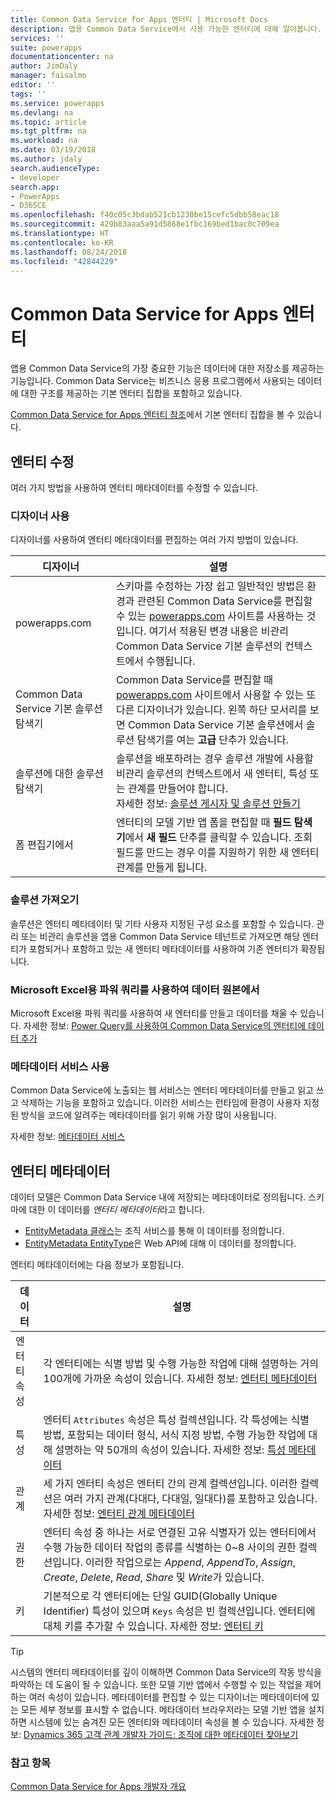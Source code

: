 ```yaml
---
title: Common Data Service for Apps 엔터티 | Microsoft Docs
description: 앱용 Common Data Service에서 사용 가능한 엔터티에 대해 알아봅니다.
services: ''
suite: powerapps
documentationcenter: na
author: JimDaly
manager: faisalmo
editor: ''
tags: ''
ms.service: powerapps
ms.devlang: na
ms.topic: article
ms.tgt_pltfrm: na
ms.workload: na
ms.date: 03/19/2018
ms.author: jdaly
search.audienceType:
- developer
search.app:
- PowerApps
- D365CE
ms.openlocfilehash: f40c05c3bdab521cb1230be15cefc5dbb58eac18
ms.sourcegitcommit: 429b83aaa5a91d5868e1fbc169bed1bac0c709ea
ms.translationtype: HT
ms.contentlocale: ko-KR
ms.lasthandoff: 08/24/2018
ms.locfileid: "42844229"
---
```

# <a name="common-data-service-for-apps-entities"></a>Common Data Service for Apps 엔터티

앱용 Common Data Service의 가장 중요한 기능은 데이터에 대한 저장소를 제공하는 기능입니다. Common Data Service는 비즈니스 응용 프로그램에서 사용되는 데이터에 대한 구조를 제공하는 기본 엔터티 집합을 포함하고 있습니다. 

[Common Data Service for Apps 엔터티 참조](reference/about-entity-reference.md)에서 기본 엔터티 집합을 볼 수 있습니다.

## <a name="modify-entities"></a>엔터티 수정

여러 가지 방법을 사용하여 엔터티 메타데이터를 수정할 수 있습니다.

### <a name="use-designers"></a>디자이너 사용

디자이너를 사용하여 엔터티 메타데이터를 편집하는 여러 가지 방법이 있습니다.


|디자이너  |설명  |
|---------|---------|
|powerapps.com|스키마를 수정하는 가장 쉽고 일반적인 방법은 환경과 관련된 Common Data Service를 편집할 수 있는 [powerapps.com](https://web.powerapps.com/) 사이트를 사용하는 것입니다. 여기서 적용된 변경 내용은 비관리 Common Data Service 기본 솔루션의 컨텍스트에서 수행됩니다. <!-- TODO: Add link to topic that describes this -->|
|Common Data Service 기본 솔루션 탐색기|Common Data Service를 편집할 때 [powerapps.com](https://web.powerapps.com/) 사이트에서 사용할 수 있는 또 다른 디자이너가 있습니다. 왼쪽 하단 모서리를 보면 Common Data Service 기본 솔루션에서 솔루션 탐색기를 여는 **고급** 단추가 있습니다. |
|솔루션에 대한 솔루션 탐색기 |솔루션을 배포하려는 경우 솔루션 개발에 사용할 비관리 솔루션의 컨텍스트에서 새 엔터티, 특성 또는 관계를 만들어야 합니다. <br /> 자세한 정보: [솔루션 게시자 및 솔루션 만들기](introduction-solutions.md#create-a-solution-publisher-and-solution)|
|폼 편집기에서|엔터티의 모델 기반 앱 폼을 편집할 때 **필드 탐색기**에서 **새 필드** 단추를 클릭할 수 있습니다. 조회 필드를 만드는 경우 이를 지원하기 위한 새 엔터티 관계를 만들게 됩니다.|

### <a name="import-a-solution"></a>솔루션 가져오기

솔루션은 엔터티 메타데이터 및 기타 사용자 지정된 구성 요소를 포함할 수 있습니다. 관리 또는 비관리 솔루션을 앱용 Common Data Service 테넌트로 가져오면 해당 엔터티가 포함되거나 포함하고 있는 새 엔터티 메타데이터를 사용하여 기존 엔터티가 확장됩니다.

### <a name="from-a-data-source-using-power-query"></a>Microsoft Excel용 파워 쿼리를 사용하여 데이터 원본에서

Microsoft Excel용 파워 쿼리를 사용하여 새 엔터티를 만들고 데이터를 채울 수 있습니다. 자세한 정보: [Power Query를 사용하여 Common Data Service의 엔터티에 데이터 추가](../../maker/common-data-service/data-platform-cds-newentity-pq.md)

### <a name="use-metadata-services"></a>메타데이터 서비스 사용

Common Data Service에 노출되는 웹 서비스는 엔터티 메타데이터를 만들고 읽고 쓰고 삭제하는 기능을 포함하고 있습니다. 이러한 서비스는 런타임에 환경이 사용자 지정된 방식을 코드에 알려주는 메타데이터를 읽기 위해 가장 많이 사용됩니다.

자세한 정보: [메타데이터 서비스](use-web-services.md#metadata-services)

## <a name="entity-metadata"></a>엔터티 메타데이터

데이터 모델은 Common Data Service 내에 저장되는 메타데이터로 정의됩니다. 스키마에 대한 이 데이터를 *엔터티 메타데이터*라고 합니다. 

- [EntityMetadata 클래스](/dotnet/api/microsoft.xrm.sdk.metadata.entitymetadata)는 조직 서비스를 통해 이 데이터를 정의합니다. 
- [EntityMetadata EntityType](/dynamics365/customer-engagement/web-api/entitymetadata)은 Web API에 대해 이 데이터를 정의합니다. 

엔터티 메타데이터에는 다음 정보가 포함됩니다.


|데이터  |설명  |
|---------|---------|
|엔터티 속성|각 엔터티에는 식별 방법 및 수행 가능한 작업에 대해 설명하는 거의 100개에 가까운 속성이 있습니다.  자세한 정보: [엔터티 메타데이터](entity-metadata.md)|
|특성|엔터티 `Attributes` 속성은 특성 컬렉션입니다. 각 특성에는 식별 방법, 포함되는 데이터 형식, 서식 지정 방법, 수행 가능한 작업에 대해 설명하는 약 50개의 속성이 있습니다. 자세한 정보: [특성 메타데이터](entity-attribute-metadata.md)|
|관계|세 가지 엔터티 속성은 엔터티 간의 관계 컬렉션입니다. 이러한 컬렉션은 여러 가지 관계(다대다, 다대일, 일대다)를 포함하고 있습니다. 자세한 정보: [엔터티 관계 메타데이터](entity-relationship-metadata.md)|
|권한|엔터티 속성 중 하나는 서로 연결된 고유 식별자가 있는 엔터티에서 수행 가능한 데이터 작업의 종류를 식별하는 0~8 사이의 권한 컬렉션입니다. 이러한 작업으로는 *Append*, *AppendTo*, *Assign*, *Create*, *Delete*, *Read*, *Share* 및 *Write*가 있습니다.|
|키|기본적으로 각 엔터티에는 단일 GUID(Globally Unique Identifier) 특성이 있으며 `Keys` 속성은 빈 컬렉션입니다. 엔터티에 대체 키를 추가할 수 있습니다. 자세한 정보: [엔터티 키](entity-metadata.md#entity-keys)|

> [!TIP]
> 시스템의 엔터티 메타데이터를 깊이 이해하면 Common Data Service의 작동 방식을 파악하는 데 도움이 될 수 있습니다. 또한 모델 기반 앱에서 수행할 수 있는 작업을 제어하는 여러 속성이 있습니다. 메타데이터를 편집할 수 있는 디자이너는 메타데이터에 있는 모든 세부 정보를 표시할 수 없습니다. 메타데이터 브라우저라는 모델 기반 앱을 설치하면 시스템에 있는 숨겨진 모든 엔터티와 메타데이터 속성을 볼 수 있습니다. 자세한 정보: [Dynamics 365 고객 관계 개발자 가이드: 조직에 대한 메타데이터 찾아보기](/dynamics365/customer-engagement/developer/browse-your-metadata)

### <a name="see-also"></a>참고 항목

[Common Data Service for Apps 개발자 개요](overview.md)


